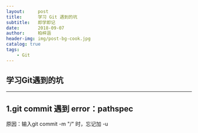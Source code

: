 ```yaml
---
layout:     post
title:      学习 Git 遇到的坑
subtitle:   即学即记
date:       2018-09-07
author:     柏梓涵
header-img: img/post-bg-cook.jpg
catalog: true
tags:
    - Git
---
```

## 学习Git遇到的坑
- - - - -
## 1.git commit 遇到 error：pathspec

原因：输入git commit -m "/<messages/>" 时，忘记加 -u